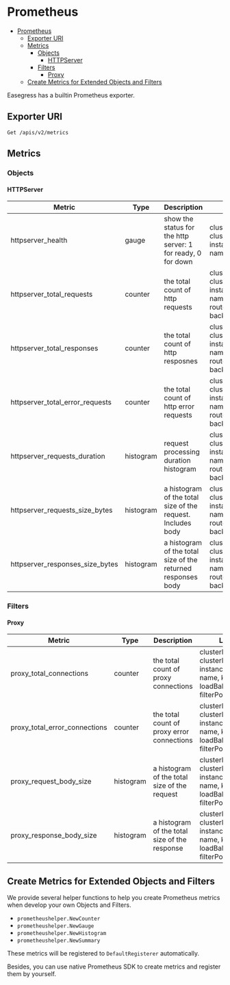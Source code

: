# Prometheus

- [Prometheus](#prometheus)
    - [Exporter URI](#exporter-uri)
    - [Metrics](#metrics)
        - [Objects](#objects)
            - [HTTPServer](#httpserver)
        - [Filters](#filters)
            - [Proxy](#proxy)
    - [Create Metrics for Extended Objects and Filters](#create-metrics-for-extended-objects-and-filters)

Easegress has a builtin Prometheus exporter.

## Exporter URI

```
Get /apis/v2/metrics
```

## Metrics

### Objects

#### HTTPServer

| Metric                          | Type      | Description                                                  | Labels                                                                  |
|---------------------------------|-----------|--------------------------------------------------------------|-------------------------------------------------------------------------|
| httpserver_health               | gauge     | show the status for the http server: 1 for ready, 0 for down | clusterName, clusterRole, instanceName, name, kind                      |
| httpserver_total_requests       | counter   | the total count of http requests                             | clusterName, clusterRole, instanceName, name, kind, routerKind, backend |
| httpserver_total_responses      | counter   | the total count of http resposnes                            | clusterName, clusterRole, instanceName, name, kind, routerKind, backend |
| httpserver_total_error_requests | counter   | the total count of http error requests                       | clusterName, clusterRole, instanceName, name, kind, routerKind, backend |
| httpserver_requests_duration    | histogram | request processing duration histogram                        | clusterName, clusterRole, instanceName, name, kind, routerKind, backend |
| httpserver_requests_size_bytes  | histogram | a histogram of the total size of the request. Includes body  | clusterName, clusterRole, instanceName, name, kind, routerKind, backend |
| httpserver_responses_size_bytes | histogram | a histogram of the total size of the returned responses body | clusterName, clusterRole, instanceName, name, kind, routerKind, backend |

### Filters

#### Proxy

| Metric                        | Type      | Description                                   | Labels                                                                              |
|-------------------------------|-----------|-----------------------------------------------|-------------------------------------------------------------------------------------|
| proxy_total_connections       | counter   | the total count of proxy connections          | clusterName, clusterRole, instanceName, name, kind, loadBalancePolicy, filterPolicy |
| proxy_total_error_connections | counter   | the total count of proxy error connections    | clusterName, clusterRole, instanceName, name, kind, loadBalancePolicy, filterPolicy |
| proxy_request_body_size       | histogram | a histogram of the total size of the request  | clusterName, clusterRole, instanceName, name, kind, loadBalancePolicy, filterPolicy |
| proxy_response_body_size      | histogram | a histogram of the total size of the response | clusterName, clusterRole, instanceName, name, kind, loadBalancePolicy, filterPolicy |

## Create Metrics for Extended Objects and Filters

We provide several helper functions to help you create Prometheus metrics
when develop your own Objects and Filters.

* `prometheushelper.NewCounter`
* `prometheushelper.NewGauge`
* `prometheushelper.NewHistogram`
* `prometheushelper.NewSummary`

These metrics will be registered to `DefaultRegisterer` automatically.

Besides, you can use native Prometheus SDK to create metrics and register them
by yourself.
